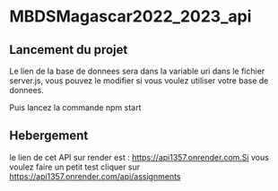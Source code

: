 # MBDSMagascar2022_2023_api

## Lancement du projet

Le lien de la base de donnees sera dans la variable uri dans le fichier server.js, vous pouvez le modifier si vous voulez utiliser votre base de donnees.

Puis lancez la commande
npm start

## Hebergement

le lien de cet API sur render est : https://api1357.onrender.com.Si vous voulez faire un petit test cliquer sur https://api1357.onrender.com/api/assignments
